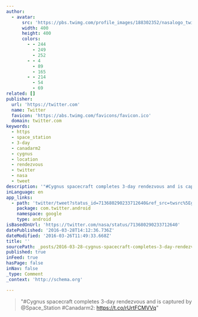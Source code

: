 ```yaml
---
author:
  - avatar:
      src: 'https://pbs.twimg.com/profile_images/188302352/nasalogo_twitter_400x400.jpg'
      width: 400
      height: 400
      colors:
        - - 244
          - 249
          - 252
        - - 4
          - 89
          - 165
        - - 214
          - 54
          - 69
related: []
publisher:
  url: 'https://twitter.com'
  name: Twitter
  favicon: 'https://abs.twimg.com/favicons/favicon.ico'
  domain: twitter.com
keywords:
  - https
  - space_station
  - 3-day
  - canadarm2
  - cygnus
  - location
  - rendezvous
  - twitter
  - nasa
  - tweet
description: '"#Cygnus spacecraft completes 3-day rendezvous and is captured by @Space_Station #Canadarm2: https://t.co/rUrtFCMVVq"'
inLanguage: en
app_links:
  - path: 'twitter/tweet?status_id=713680290233712640&ref_src=twsrc%5Egoogle%7Ctwcamp%5Eandroidseo%7Ctwgr%5Estatus%7Ctwterm%5E713680290233712640'
    package: com.twitter.android
    namespace: google
    type: android
isBasedOnUrl: 'https://twitter.com/nasa/status/713680290233712640'
datePublished: '2016-03-28T14:12:36.736Z'
dateModified: '2016-03-26T11:49:33.668Z'
title: ''
sourcePath: _posts/2016-03-28-cygnus-spacecraft-completes-3-day-rendezvous-and-is-captur.md
published: true
inFeed: true
hasPage: false
inNav: false
_type: Comment
_context: 'http://schema.org'

---
```

> "\#Cygnus spacecraft completes 3-day rendezvous and is captured by @Space\_Station \#Canadarm2: https://t.co/rUrtFCMVVq"
